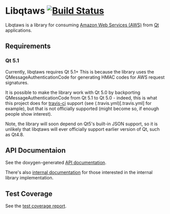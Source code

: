 # Libqtaws [![Build Status](https://travis-ci.org/pcolby/libqtaws.png?branch=master)](https://travis-ci.org/pcolby/libqtaws)

Libqtaws is a library for consuming [Amazon Web Services (AWS)](http://aws.amazon.com/) from
[Qt](http://qt-project.org/) applications.

## Requirements
### Qt 5.1
Currently, libqtaws requires Qt 5.1+  This is because the library uses the QMessageAuthenticationCode for generating
HMAC codes for AWS request signatures.

It is possible to make the library work with Qt 5.0 by backporting QMessageAuthenticationCode from Qt 5.1 to Qt 5.0 -
indeed, this is what this project does for [travis-ci](https://travis-ci.org/) support (see (.travis.yml)[.travis.yml]
for example), but that is not officially supported (might become so, if enough people show interest).

Note, the library will soon depend on Qt5's built-in JSON support, so it is unlikely that libqtaws will ever officially
support earlier version of Qt, such as Qt4.8.

## API Documentaion

See the doxygen-generated [API documentation](http://pcolby.github.io/libqtaws/doc/api/annotated.html).

There's also [internal documentation](http://pcolby.github.io/libqtaws/doc/internal/annotated.html) for those
interested in the internal library implementation.

## Test Coverage

See the [test coverage report](http://pcolby.github.io/libqtaws/test/coverage/).
